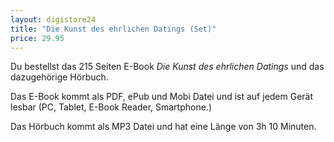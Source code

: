 ```yaml
---
layout: digistore24
title: "Die Kunst des ehrlichen Datings (Set)"
price: 29.95
---
```

<p>Du bestellst das 215 Seiten E-Book <em>Die Kunst des ehrlichen Datings</em> und das dazugeh&#xF6;rige H&#xF6;rbuch.&#xA0;</p>
<p>Das E-Book kommt als PDF, ePub und Mobi Datei und ist auf jedem Ger&#xE4;t lesbar (PC, Tablet, E-Book Reader, Smartphone.)</p>
<p>Das H&#xF6;rbuch kommt als MP3 Datei und hat eine L&#xE4;nge von 3h 10 Minuten.</p>